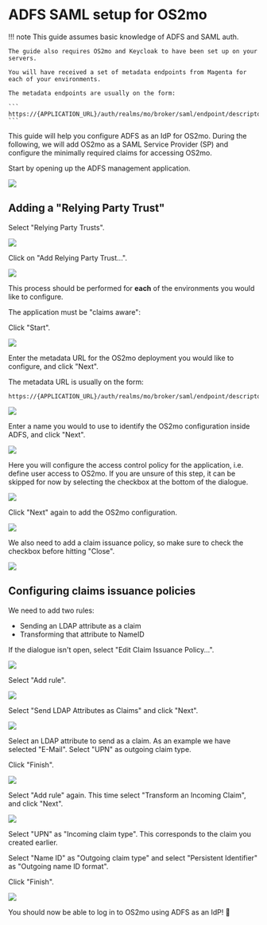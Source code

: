 # ADFS SAML setup for OS2mo

!!! note
    This guide assumes basic knowledge of ADFS and SAML auth.

    The guide also requires OS2mo and Keycloak to have been set up on your servers.

    You will have received a set of metadata endpoints from Magenta for each of your environments.

    The metadata endpoints are usually on the form:

    ```
    https://{APPLICATION_URL}/auth/realms/mo/broker/saml/endpoint/descriptor
    ```

This guide will help you configure ADFS as an IdP for OS2mo. During the following, we will add OS2mo as a SAML Service Provider (SP) and configure the minimally required claims for accessing OS2mo.

Start by opening up the ADFS management application.

![](./img/adfs_1.png)

## Adding a "Relying Party Trust"

Select "Relying Party Trusts".

![](./img/adfs_2.png)

Click on "Add Relying Party Trust...".

![](./img/adfs_3.png)

This process should be performed for **each** of the environments you would like to configure.

The application must be "claims aware":

Click "Start".

![](./img/adfs_add_1.png)

Enter the metadata URL for the OS2mo deployment you would like to configure, and click "Next".

The metadata URL is usually on the form:

```
https://{APPLICATION_URL}/auth/realms/mo/broker/saml/endpoint/descriptor
```

![](./img/adfs_add_2.png)

Enter a name you would to use to identify the OS2mo configuration inside ADFS, and click "Next".

![](./img/adfs_add_3.png)

Here you will configure the access control policy for the application, i.e. define user access to OS2mo. If you are unsure of this step, it can be skipped for now by selecting the checkbox at the bottom of the dialogue.

![](./img/adfs_add_4.png)

Click "Next" again to add the OS2mo configuration.

![](./img/adfs_add_5.png)

We also need to add a claim issuance policy, so make sure to check the checkbox before hitting "Close".

![](./img/adfs_add_6.png)

## Configuring claims issuance policies

We need to add two rules:

* Sending an LDAP attribute as a claim
* Transforming that attribute to NameID

If the dialogue isn't open, select "Edit Claim Issuance Policy...".

![](./img/adfs_claim_0.png)

Select "Add rule".

![](./img/adfs_claim_1.png)

Select "Send LDAP Attributes as Claims" and click "Next".

![](./img/adfs_claim_2.png)

Select an LDAP attribute to send as a claim. As an example we have selected "E-Mail".
Select "UPN" as outgoing claim type.

Click "Finish".

![](./img/adfs_claim_3.png)

Select "Add rule" again. This time select "Transform an Incoming Claim", and click "Next".

![](./img/adfs_claim_4.png)

Select "UPN" as "Incoming claim type". This corresponds to the claim you created earlier.

Select "Name ID" as "Outgoing claim type" and select "Persistent Identifier" as "Outgoing name ID format".

Click "Finish".

![](./img/adfs_claim_5.png)

You should now be able to log in to OS2mo using ADFS as an IdP! 🎈
